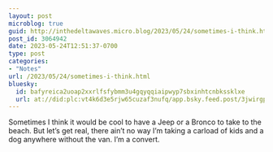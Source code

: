 ```yaml
---
layout: post
microblog: true
guid: http://inthedeltawaves.micro.blog/2023/05/24/sometimes-i-think.html
post_id: 3064942
date: 2023-05-24T12:51:37-0700
type: post
categories:
- "Notes"
url: /2023/05/24/sometimes-i-think.html
bluesky:
  id: bafyreica2uoap2xxrlfsfybmm3u4gqyqqiaipwyp7sbxinhtcnbkssklxe
  url: at://did:plc:vt4k6d3e5rjw65cuzaf3nufq/app.bsky.feed.post/3jwirgp5l4c2o
---
```

<p>Sometimes I think it would be cool to have a Jeep or a Bronco to take to the beach. But let’s get real, there ain’t no way I’m taking a carload of kids and a dog anywhere without the van. I’m a convert.</p>
